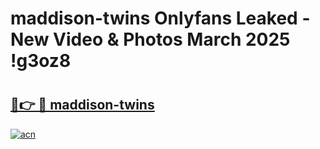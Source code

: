 # maddison-twins Onlyfans Leaked - New Video & Photos March 2025 !g3oz8

# <h2><a href="https://q9qvnq.iuczelnia.edu.pl?title=maddison-twins&ref=g3oz8">🔗👉 🔴 maddison-twins</a></h2>

[![acn](https://github.com/user-attachments/assets/0f9c940e-d8b0-45ae-aac7-cd30a18b3e1c)](https://q9qvnq.iuczelnia.edu.pl?title=maddison-twins&ref=g3oz8)

